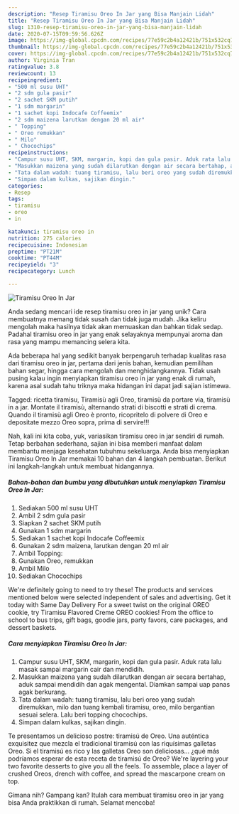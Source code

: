```yaml
---
description: "Resep Tiramisu Oreo In Jar yang Bisa Manjain Lidah"
title: "Resep Tiramisu Oreo In Jar yang Bisa Manjain Lidah"
slug: 1310-resep-tiramisu-oreo-in-jar-yang-bisa-manjain-lidah
date: 2020-07-15T09:59:56.626Z
image: https://img-global.cpcdn.com/recipes/77e59c2b4a12421b/751x532cq70/tiramisu-oreo-in-jar-foto-resep-utama.jpg
thumbnail: https://img-global.cpcdn.com/recipes/77e59c2b4a12421b/751x532cq70/tiramisu-oreo-in-jar-foto-resep-utama.jpg
cover: https://img-global.cpcdn.com/recipes/77e59c2b4a12421b/751x532cq70/tiramisu-oreo-in-jar-foto-resep-utama.jpg
author: Virginia Tran
ratingvalue: 3.8
reviewcount: 13
recipeingredient:
- "500 ml susu UHT"
- "2 sdm gula pasir"
- "2 sachet SKM putih"
- "1 sdm margarin"
- "1 sachet kopi Indocafe Coffeemix"
- "2 sdm maizena larutkan dengan 20 ml air"
- " Topping"
- " Oreo remukkan"
- " Milo"
- " Chocochips"
recipeinstructions:
- "Campur susu UHT, SKM, margarin, kopi dan gula pasir. Aduk rata lalu masak sampai margarin cair dan mendidih."
- "Masukkan maizena yang sudah dilarutkan dengan air secara bertahap, aduk sampai mendidih dan agak mengental. Diamkan sampai uap panas agak berkurang."
- "Tata dalam wadah: tuang tiramisu, lalu beri oreo yang sudah diremukkan, milo dan tuang kembali tiramisu, oreo, milo bergantian sesuai selera. Lalu beri topping chocochips."
- "Simpan dalam kulkas, sajikan dingin."
categories:
- Resep
tags:
- tiramisu
- oreo
- in

katakunci: tiramisu oreo in 
nutrition: 275 calories
recipecuisine: Indonesian
preptime: "PT21M"
cooktime: "PT44M"
recipeyield: "3"
recipecategory: Lunch

---
```



![Tiramisu Oreo In Jar](https://img-global.cpcdn.com/recipes/77e59c2b4a12421b/751x532cq70/tiramisu-oreo-in-jar-foto-resep-utama.jpg)

Anda sedang mencari ide resep tiramisu oreo in jar yang unik? Cara membuatnya memang tidak susah dan tidak juga mudah. Jika keliru mengolah maka hasilnya tidak akan memuaskan dan bahkan tidak sedap. Padahal tiramisu oreo in jar yang enak selayaknya mempunyai aroma dan rasa yang mampu memancing selera kita.

Ada beberapa hal yang sedikit banyak berpengaruh terhadap kualitas rasa dari tiramisu oreo in jar, pertama dari jenis bahan, kemudian pemilihan bahan segar, hingga cara mengolah dan menghidangkannya. Tidak usah pusing kalau ingin menyiapkan tiramisu oreo in jar yang enak di rumah, karena asal sudah tahu triknya maka hidangan ini dapat jadi sajian istimewa.

Tagged: ricetta tiramisu, Tiramisù agli Oreo, tiramisù da portare via, tiramisù in a jar. Montate il tiramisù, alternando strati di biscotti e strati di crema. Quando il tiramisù agli Oreo è pronto, ricopritelo di polvere di Oreo e depositate mezzo Oreo sopra, prima di servire!!!


Nah, kali ini kita coba, yuk, variasikan tiramisu oreo in jar sendiri di rumah. Tetap berbahan sederhana, sajian ini bisa memberi manfaat dalam membantu menjaga kesehatan tubuhmu sekeluarga. Anda bisa menyiapkan Tiramisu Oreo In Jar memakai 10 bahan dan 4 langkah pembuatan. Berikut ini langkah-langkah untuk membuat hidangannya.

<!--inarticleads1-->

##### Bahan-bahan dan bumbu yang dibutuhkan untuk menyiapkan Tiramisu Oreo In Jar:

1. Sediakan 500 ml susu UHT
1. Ambil 2 sdm gula pasir
1. Siapkan 2 sachet SKM putih
1. Gunakan 1 sdm margarin
1. Sediakan 1 sachet kopi Indocafe Coffeemix
1. Gunakan 2 sdm maizena, larutkan dengan 20 ml air
1. Ambil  Topping:
1. Gunakan  Oreo, remukkan
1. Ambil  Milo
1. Sediakan  Chocochips


We&#39;re definitely going to need to try these! The products and services mentioned below were selected independent of sales and advertising. Get it today with Same Day Delivery For a sweet twist on the original OREO cookie, try Tiramisu Flavored Creme OREO cookies! From the office to school to bus trips, gift bags, goodie jars, party favors, care packages, and dessert baskets. 

<!--inarticleads2-->

##### Cara menyiapkan Tiramisu Oreo In Jar:

1. Campur susu UHT, SKM, margarin, kopi dan gula pasir. Aduk rata lalu masak sampai margarin cair dan mendidih.
1. Masukkan maizena yang sudah dilarutkan dengan air secara bertahap, aduk sampai mendidih dan agak mengental. Diamkan sampai uap panas agak berkurang.
1. Tata dalam wadah: tuang tiramisu, lalu beri oreo yang sudah diremukkan, milo dan tuang kembali tiramisu, oreo, milo bergantian sesuai selera. Lalu beri topping chocochips.
1. Simpan dalam kulkas, sajikan dingin.


Te presentamos un delicioso postre: tiramisú de Oreo. Una auténtica exquisitez que mezcla el tradicional tiramisú con las riquísimas galletas Oreo. Si el tiramisú es rico y las galletas Oreo son deliciosas… ¿qué más podríamos esperar de esta receta de tiramisú de Oreo? We&#39;re layering your two favorite desserts to give you all the feels. To assemble, place a layer of crushed Oreos, drench with coffee, and spread the mascarpone cream on top. 

Gimana nih? Gampang kan? Itulah cara membuat tiramisu oreo in jar yang bisa Anda praktikkan di rumah. Selamat mencoba!
